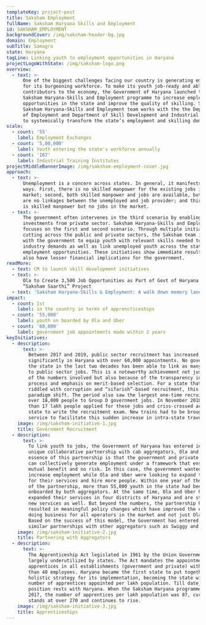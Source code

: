 ```yaml
---
templateKey: project-post
title: Saksham Employment
fullName: Saksham Haryana Skills and Employment
id: SAKSHAM_EMPLOYMENT
backgroundCover: /img/saksham-header-bg.jpg
domain: Employment
subTitle: Samagra
state: Haryana
tagLine: Linking youth to employment opportunities in Haryana
projectLogoWithState: /img/saksham-logo.png
overview:
  - text: >-
      One of the biggest challenges facing our country is generating employment
      for its burgeoning workforce. To make its youth job-ready and able
      contributors to the economy, the Government of Haryana launched the
      Saksham Haryana-Skills and Employment programme to increase employment
      opportunities in the state and improve the quality of skilling. Samagra’s
      Saksham Haryana-Skills and Employment team works with the the Department
      of Employment and Department of Skill Development and Industrial Training
      to systemically transform the state’s employment and skilling domain.
scale:
  - count: '55'
    label: Employment Exchanges
  - count: '5,00,000'
    label: Youth entering the state's workforce annually
  - count: '167'
    label: Industrial Training Institutes
projectMiddleBannerImage: /img/saksham-employment-cover.jpg
approach:
  - text: >-
      Unemployment is a concern across states. In general, it manifests in three
      ways. First, there is no skilled manpower for the existing jobs in the
      market; second, both skilled manpower and jobs are available, but there
      are no linkages between the unemployed and job provider; and third, there
      is skilled manpower but no jobs in the market.
  - text: >-
      The government often intervenes in the third scenario by enabling
      investments from private sector. Saksham Haryana-Skills and Employment
      focuses on the first and second scenario. Through multiple initiatives
      cutting across the public and private sectors, the Saksham team is working
      with the government to equip youth with relevant skills needed to meet
      industry demands as well as link unemployed youth across the state to
      employment opportunities. These initiatives show immediate results and
      also have lesser financial implications for the government.
readMore:
  - text: CM to launch skill development initiatives
  - text: >-
      Ola to Create 3,500 Job Opportunities as Part of Govt of Haryana’s
      “Saksham Saarthi” Project
  - text: 'Saksham Haryana-Skills & Employment: A walk down memory lane'
impact:
  - count: 1st
    label: in the country in terms of apprencticeships
  - count: '55,000'
    label: youth on boarded by Ola and Uber
  - count: '60,000'
    label: government job appointments made within 2 years
keyInitiatives:
  - description:
      text: >-
        Between 2017 and 2019, public sector recruitment has increased
        significantly in Haryana with over 60,000 appointments. No government in
        the state in the last two decades has been able to link as many people
        to public sector jobs. This is a noteworthy achievement not just because
        of the numbers involved but also because of the transparency in the
        process and emphasis on merit-based selection. For a state that had been
        riddled with corruption and “sifarish”-based recruitment, this was a
        paradigm shift. The period also saw the largest one-time recruitment of
        over 18,000 people to Group D government jobs. In November 2018, more
        than 17 lakh people applied for these jobs and criss-crossed across the
        state to write the recruitment exam. New trains had to be brought into
        service to facilitate this sudden increase in intra-state travel.
    image: /img/saksham-initiative-1.jpg
    title: Government Recruitment
  - description:
      text: >-
        To link youth to jobs, the Government of Haryana has entered into a
        unique collaborative partnership with cab aggregators, Ola and Uber. The
        essence of this partnership is that the government and private sector
        can collectively generate employment under a framework that ensures
        mutual benefit and no risk. In this case, the government wanted to
        increase employment while Ola and Uber were looking to expand the market
        for their services and hire more people. Within one year of the launch
        of the partnership, more than 55,000 youth in the state had been
        onboarded by both aggregators. At the same time, Ola and Uber have
        expanded their services in four districts of Haryana and are starting
        new services as well. But beyond the numbers, the partnership has also
        resulted in meaningful policy changes which have improved the ease of
        doing business for all operators in the market and not just Ola or Uber.
        Based on the success of this model, the Government has entered into
        similar partnerships with other aggregators such as Swiggy and Zomato.
    image: /img/saksham-initiative-2.jpg
    title: Partnering with Aggregators
  - description:
      text: >-
        The Apprenticeship Act legislated in 1961 by the Union Government is
        largely underutilized by states. The Act mandates the appointment of
        apprentices in all establishments (government and private) with more
        than 40 employees. Haryana became the first state to put together a
        holistic strategy for its implementation, becoming the state with most
        number of apprentices appointed per lakh population. Till date, this
        position rests with Haryana. When the Saksham Haryana programme began in
        2017, the number of apprentices per lakh population was 87, currently it
        stands at over 270 and continues to rise.
    image: /img/saksham-initiative-3.jpg
    title: Apprenticeships
---
```



